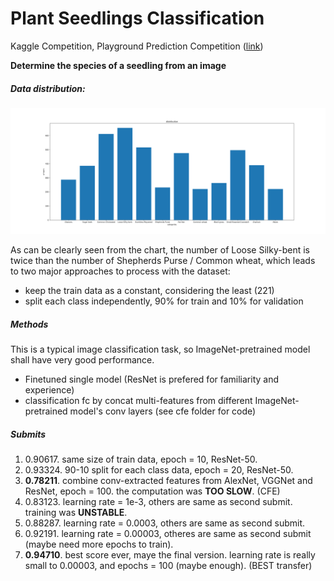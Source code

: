 # Plant Seedlings Classification

Kaggle Competition, Playground Prediction Competition ([link](https://www.kaggle.com/c/plant-seedlings-classification))

**Determine the species of a seedling from an image**

##### Data distribution:

![distribution](./distribution.PNG)

As can be clearly seen from the chart, the number of Loose Silky-bent is twice than the number of Shepherds Purse / Common wheat, which leads to two major approaches to process with the dataset:

- keep the train data as a constant, considering the least (221)
- split each class independently, 90% for train and 10% for validation

##### Methods

This is a typical image classification task, so ImageNet-pretrained model shall have very good performance.

- Finetuned single model (ResNet is prefered for familiarity and experience)
- classification fc by concat multi-features from different ImageNet-pretrained model's conv layers (see cfe folder for code)

##### Submits

1. 0.90617. same size of train data, epoch = 10, ResNet-50.
2. 0.93324. 90-10 split for each class data, epoch = 20, ResNet-50.
3. **0.78211**. combine conv-extracted features from AlexNet, VGGNet and ResNet, epoch = 100. the computation was **TOO SLOW**. (CFE)
4. 0.83123. learning rate = 1e-3, others are same as second submit. training was **UNSTABLE**.
5. 0.88287. learning rate = 0.0003, others are same as second submit.
6. 0.92191. learning rate = 0.00003, otheres are same as second submit (maybe need more epochs to train).
7. **0.94710**. best score ever, maye the final version. learning rate is really small to 0.00003, and epochs = 100 (maybe enough). (BEST transfer)
